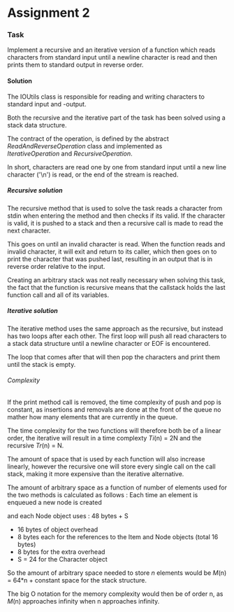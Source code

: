 # Assignment 2

### Task
Implement a recursive and an iterative version of a function which reads characters from
standard input until a newline character is read and then prints them to standard output in reverse order. 
#### Solution
The IOUtils class is responsible for reading and writing characters to standard input and -output.


Both the recursive and the iterative part of the task has been solved using a stack data structure.

The contract of the operation, is defined by the abstract *ReadAndReverseOperation* class and implemented as  
*IterativeOperation* and *RecursiveOperation*.

In short, characters are read one by one from standard input until a new line character ('\n') is read, or the end of the stream is reached.

##### Recursive solution
The recursive method that is used to solve the task reads a character from stdin when entering the method and then checks if its valid.
If the character is valid, it is pushed to a stack and then a recursive call is made to read the next character.

This goes on until an invalid character is read. 
When the function reads and invalid character, it will exit and return to its caller, which then goes on to print the character that was pushed 
last, resulting in an output that is in reverse order relative to the input.

Creating an arbitrary stack was not really necessary when solving this task, 
the fact that the function is recursive means that the callstack holds the last function call and all of its variables.

##### Iterative solution
The iterative method uses the same approach as the recursive, but instead has two loops after each other.
The first loop will push all read characters to a stack data structure until a newline character or EOF is encountered.

The loop that comes after that will then pop the characters and print them until the stack is empty.


###### Complexity
If the print method call is removed, the time complexity of push and pop is constant, 
as insertions and removals are done at the front of the queue no mather how many elements that are currently in the queue.

The time complexity for the two functions will therefore both be of a linear order,
the iterative will result in a time complexty *Ti*(n) = 2N and the recursive *Tr*(n) = N.

The amount of space that is used by each function will also increase linearly, however 
the recursive one will store every single call on the call stack, making it 
more expensive than the iterative alternative.

The amount of arbitrary space as a function of number of elements 
used for the two methods is calculated as follows :
Each time an element is enqueued a new node is created

and each Node object uses :
 48 bytes + S 
- 16 bytes of object overhead
- 8 bytes each for the references to the Item and Node objects (total 16 bytes)
- 8 bytes for the extra overhead
- S = 24 for the Character object

So the amount of arbitrary space needed to store *n* elements would be 
*M*(n) = 64*n + constant space for the stack structure.

The big O notation for the memory complexity would then be of order n,
as *M*(n) approaches infinity when n approaches infinity.
